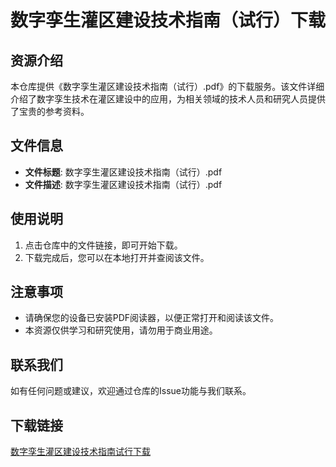 # 数字孪生灌区建设技术指南（试行）下载

## 资源介绍

本仓库提供《数字孪生灌区建设技术指南（试行）.pdf》的下载服务。该文件详细介绍了数字孪生技术在灌区建设中的应用，为相关领域的技术人员和研究人员提供了宝贵的参考资料。

## 文件信息

- **文件标题**: 数字孪生灌区建设技术指南（试行）.pdf
- **文件描述**: 数字孪生灌区建设技术指南（试行）.pdf

## 使用说明

1. 点击仓库中的文件链接，即可开始下载。
2. 下载完成后，您可以在本地打开并查阅该文件。

## 注意事项

- 请确保您的设备已安装PDF阅读器，以便正常打开和阅读该文件。
- 本资源仅供学习和研究使用，请勿用于商业用途。

## 联系我们

如有任何问题或建议，欢迎通过仓库的Issue功能与我们联系。

## 下载链接

[数字孪生灌区建设技术指南试行下载](https://pan.quark.cn/s/1bf565281d89)